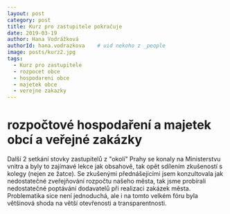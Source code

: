 ```yaml
---
layout: post
category: post
title: Kurz pro zastupitele pokračuje   
date: 2019-03-19
author: Hana Vodrážková
authorId: hana.vodrazkova    # uid nekoho z _people
image: posts/kurz2.jpg
tags:
  - Kurz pro zastupitele
  - rozpocet obce
  - hospodareni obce
  - majetek obce
  - verejne zakazky
---
```


# rozpočtové hospodaření a majetek obcí a veřejné zakázky
 
Další 2 setkání stovky zastupitelů z "okolí" Prahy se konaly na Ministerstvu vnitra a byly to zajímavé lekce jak obsahově, tak opět sdílením zkušeností s kolegy (nejen ze žatce).
Se zkušenými přednášejícími jsem konzultovala jak nedostatečné zveřejňování rozpočtu našeho města, tak jsme probírali nedostatečné poptávání dodavatelů při realizaci zakázek města.
Problematika sice není jednoduchá, ale i na tomto velkém fóru byla většinová shoda na větší otevřenosti a transparentnosti.
